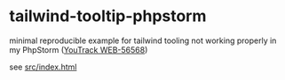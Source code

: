 # tailwind-tooltip-phpstorm
minimal reproducible example for tailwind tooling not working properly in my PhpStorm ([YouTrack WEB-56568](https://youtrack.jetbrains.com/issue/WEB-56568/CSS-Tooltip-only-shows-specificity-but-no-Tailwind-styles))

see [src/index.html](./src/index.html)
